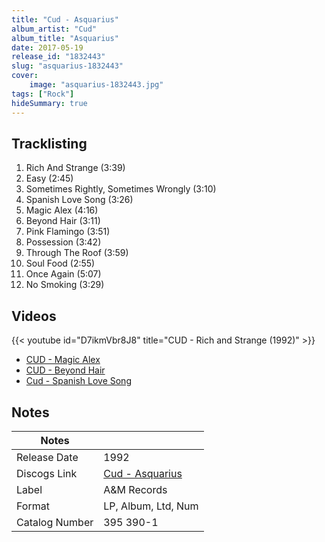 ```yaml
---
title: "Cud - Asquarius"
album_artist: "Cud"
album_title: "Asquarius"
date: 2017-05-19
release_id: "1832443"
slug: "asquarius-1832443"
cover:
    image: "asquarius-1832443.jpg"
tags: ["Rock"]
hideSummary: true
---
```


## Tracklisting
1. Rich And Strange (3:39)
2. Easy (2:45)
3. Sometimes Rightly, Sometimes Wrongly (3:10)
4. Spanish Love Song (3:26)
5. Magic Alex (4:16)
6. Beyond Hair (3:11)
7. Pink Flamingo (3:51)
8. Possession (3:42)
9. Through The Roof (3:59)
10. Soul Food (2:55)
11. Once Again (5:07)
12. No Smoking (3:29)

## Videos
{{< youtube id="D7ikmVbr8J8" title="CUD - Rich and Strange (1992)" >}}
- [CUD - Magic Alex](https://www.youtube.com/watch?v=wvU4gaoeozk)
- [CUD - Beyond Hair](https://www.youtube.com/watch?v=FYJUxY4Pa7Q)
- [Cud - Spanish Love Song](https://www.youtube.com/watch?v=hC2vQwuvr5o)

## Notes

| Notes          |             |
| ---------------| ----------- |
| Release Date   | 1992 |
| Discogs Link   | [Cud - Asquarius](https://www.discogs.com/release/1832443) |
| Label          | A&M Records |
| Format         | LP, Album, Ltd, Num |
| Catalog Number | 395 390-1 |

